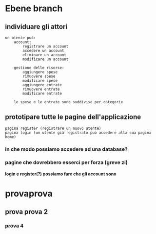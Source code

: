 # Ebene branch


## individuare gli attori
    un utente può:
	    account:
            registrare un account
            accedere un account
            eliminare un account
            modificare un account
	
	    gestione delle risorse:
            aggiungere spese
            rimuovere spese
            modificare spese
            aggiungere entrate
            rimuovere entrate
            modificare entrate
		
		le spese e le entrate sono suddivise per categorie

## prototipare tutte le pagine dell'applicazione
    pagina register (registrare un nuovo utente)
    pagina login (un utente già registrato può accedere alla sua pagina home)
    
### in che modo possiamo accedere ad una database?
### pagine che dovrebbero esserci per forza (greve zi)
#### login e register(?) possiamo fare che gli account sono

# provaprova
## prova prova 2
### prova 4
